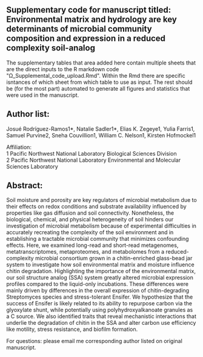 ## Supplementary code for manuscript titled: Environmental matrix and hydrology are key determinants of microbial community composition and expression in a reduced complexity soil-analog 

The supplementary tables that area added here contain multiple sheets that are the direct inputs to the R markdown code "Ω_Supplemental_code_upload.Rmd". Within the Rmd there are specific isntances of which sheet from which table to use as input. The rest should be (for the most part) automated to generate all figures and statistics that were used in the manuscript.

## Author list: 
Josué Rodríguez-Ramos1*, Natalie Sadler1*, Elias K. Zegeye1, Yulia Farris1, Samuel Purvine2, Sneha Couvillion1, William C. Nelson1, Kirsten Hofmockel1

Affiliation: \
1 Pacific Northwest National Laboratory Biological Sciences Division \
2 Pacific Northwest National Laboratory Environmental and Molecular Sciences Laboratory

## Abstract: 
Soil moisture and porosity are key regulators of microbial metabolism due to their effects on redox conditions and substrate availability influenced by properties like gas diffusion and soil connectivity. Nonetheless, the biological, chemical, and physical heterogeneity of soil hinders our investigation of microbial metabolism because of experimental difficulties in accurately recreating the complexity of the soil environment and in establishing a tractable microbial community that minimizes confounding effects. Here, we examined long-read and short-read metagenomes, metatranscriptomes, metaproteomes, and metabolomes from a reduced-complexity microbial consortium grown in a chitin-enriched glass-bead jar system to investigate how soil environmental matrix and moisture influence chitin degradation. Highlighting the importance of the environmental matrix, our soil structure analog (SSA) system greatly altered microbial expression profiles compared to the liquid-only incubations. These differences were mainly driven by differences in the overall expression of chitin-degrading Streptomyces species and stress-tolerant Ensifer. We hypothesize that the success of Ensifer is likely related to its ability to repurpose carbon via the glyoxylate shunt, while potentially using polyhydroxyalkanoate granules as a C source.  We also identified traits that reveal mechanistic interactions that underlie the degradation of chitin in the SSA and alter carbon use efficiency like motility, stress resistance, and biofilm formation.

For questions: please email me corresponding author listed on original manuscript.
